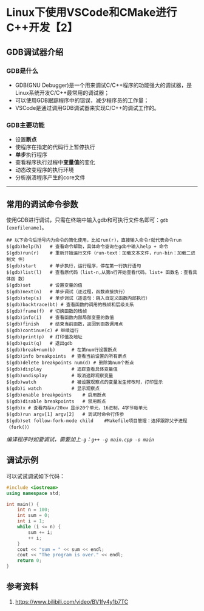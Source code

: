 # Linux下使用VSCode和CMake进行C++开发【2】


## GDB调试器介绍
### GDB是什么
- GDB(GNU Debugger)是一个用来调试C/C++程序的功能强大的调试器，是Linux系统开发C/C++最常用的调试器；
- 可以使用GDB跟踪程序中的错误，减少程序员的工作量；
- VSCode是通过调用GDB调试器来实现C/C++的调试工作的。

### GDB主要功能
- 设置**断点**
- 使程序在指定的代码行上暂停执行
- **单步**执行程序
- 查看程序执行过程中**变量值**的变化
- 动态改变程序的执行环境
- 分析崩溃程序产生的core文件

-----

## 常用的调试命令参数
使用GDB进行调试，只需在终端中输入gdb和可执行文件名即可：`gdb [exefilename]`。

```shell
## 以下命令后括号内为命令的简化使用，比如run(r)，直接输入命令r就代表命令run
$(gdb)help(h) 	# 查看命令帮助，具体命令查询在gdb中输入help + 命令 
$(gdb)run(r) 	# 重新开始运行文件（run-text：加载文本文件，run-bin：加载二进制文 件） 
$(gdb)start 	# 单步执行，运行程序，停在第一行执行语句 
$(gdb)list(l) 	# 查看原代码（list-n,从第n行开始查看代码。list+ 函数名：查看具体函 数） 
$(gdb)set 		# 设置变量的值 
$(gdb)next(n)   # 单步调试（逐过程，函数直接执行） 
$(gdb)step(s) 	# 单步调试（逐语句：跳入自定义函数内部执行） 
$(gdb)backtrace(bt) # 查看函数的调用的栈帧和层级关系 
$(gdb)frame(f) 	# 切换函数的栈帧 
$(gdb)info(i) 	# 查看函数内部局部变量的数值 
$(gdb)finish 	# 结束当前函数，返回到函数调用点 
$(gdb)continue(c) # 继续运行 
$(gdb)print(p) 	# 打印值及地址 
$(gdb)quit(q) 	# 退出gdb
$(gdb)break+num(b) 		# 在第num行设置断点 
$(gdb)info breakpoints 	# 查看当前设置的所有断点 
$(gdb)delete breakpoints num(d) # 删除第num个断点 
$(gdb)display 			# 追踪查看具体变量值 
$(gdb)undisplay 		# 取消追踪观察变量 
$(gdb)watch 			# 被设置观察点的变量发生修改时，打印显示 
$(gdb)i watch 			# 显示观察点 
$(gdb)enable breakpoints 	# 启用断点 
$(gdb)disable breakpoints 	# 禁用断点 
$(gdb)x # 查看内存x/20xw 显示20个单元，16进制，4字节每单元
$(gdb)run argv[1] argv[2] 	# 调试时命令行传参
$(gdb)set follow-fork-mode child	#Makefile项目管理：选择跟踪父子进程（fork()）
```
*编译程序时如要调试，需要加上`-g`：`g++ -g main.cpp -o main`*

## 调试示例
可以试试调试如下代码：
```cpp
#include <iostream>
using namespace std;

int main() {
	int n = 100;
	int sum = 0;
	int i = 1;
	while (i <= n) {
		sum += i;
		++ i;
	}
	cout << "sum = " << sum << endl;
	cout << "The program is over." << endl;
	return 0;
}
```

## 参考资料
1. https://www.bilibili.com/video/BV1fy4y1b7TC
